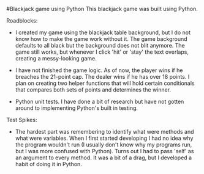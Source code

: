 #Blackjack game using Python
This blackjack game was built using Python.


Roadblocks:
-	I created my game using the blackjack table background, but I do not know how to make the
game work without it. The game background defaults to all black but the background does not 
blit anymore. The game still works, but whenever I click 'hit' or 'stay' the text overlaps,
creating a messy-looking game.

-	I have not finished the game logic. As of now, the player wins if he breaches the 21-point
cap. The dealer wins if he has over 18 points. I plan on creating two helper functions that will
hold certain conditionals that compares both sets of points and determines the winner.

-	Python unit tests. I have done a bit of research but have not gotten around to implementing
Python's built in testing.



Test Spikes:
-	The hardest part was remembering to identify what were methods and what were variables. When
I first started developing I had no idea why the program wouldn't run (I usually don't know why
my programs run, but I was more confused with Python). Turns out I had to pass 'self' as an argument
to every method. It was a bit of a drag, but I developed a habit of doing it in Python.